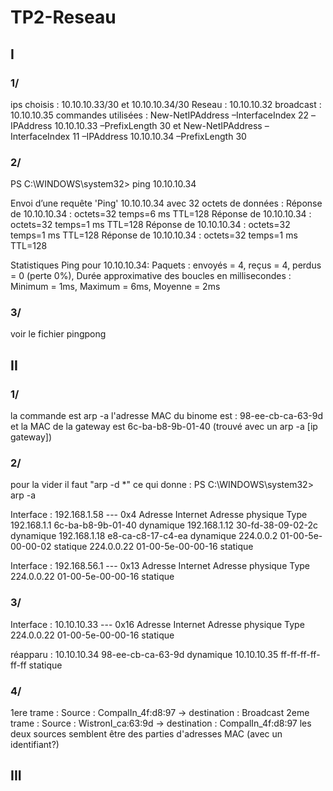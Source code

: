 # TP2-Reseau
## I
### 1/
ips choisis : 10.10.10.33/30 et 10.10.10.34/30
Reseau : 10.10.10.32
broadcast : 10.10.10.35
commandes utilisées : New-NetIPAddress –InterfaceIndex 22 –IPAddress 10.10.10.33 –PrefixLength 30
et New-NetIPAddress –InterfaceIndex 11 –IPAddress 10.10.10.34 –PrefixLength 30
### 2/
PS C:\WINDOWS\system32> ping 10.10.10.34

Envoi d’une requête 'Ping'  10.10.10.34 avec 32 octets de données :
Réponse de 10.10.10.34 : octets=32 temps=6 ms TTL=128
Réponse de 10.10.10.34 : octets=32 temps=1 ms TTL=128
Réponse de 10.10.10.34 : octets=32 temps=1 ms TTL=128
Réponse de 10.10.10.34 : octets=32 temps=1 ms TTL=128

Statistiques Ping pour 10.10.10.34:
    Paquets : envoyés = 4, reçus = 4, perdus = 0 (perte 0%),
Durée approximative des boucles en millisecondes :
    Minimum = 1ms, Maximum = 6ms, Moyenne = 2ms
### 3/
voir le fichier pingpong

## II
### 1/ 
la commande est arp -a
l'adresse MAC du binome est : 98-ee-cb-ca-63-9d
et la MAC de la gateway est  6c-ba-b8-9b-01-40 (trouvé avec un arp -a [ip gateway])
### 2/
pour la vider il faut "arp -d *" ce qui donne :
PS C:\WINDOWS\system32> arp -a

Interface : 192.168.1.58 --- 0x4
  Adresse Internet      Adresse physique      Type
  192.168.1.1           6c-ba-b8-9b-01-40     dynamique
  192.168.1.12          30-fd-38-09-02-2c     dynamique
  192.168.1.18          e8-ca-c8-17-c4-ea     dynamique
  224.0.0.2             01-00-5e-00-00-02     statique
  224.0.0.22            01-00-5e-00-00-16     statique

Interface : 192.168.56.1 --- 0x13
  Adresse Internet      Adresse physique      Type
  224.0.0.22            01-00-5e-00-00-16     statique
### 3/

Interface : 10.10.10.33 --- 0x16
  Adresse Internet      Adresse physique      Type
  224.0.0.22            01-00-5e-00-00-16     statique

  réapparu :
   10.10.10.34           98-ee-cb-ca-63-9d     dynamique
  10.10.10.35           ff-ff-ff-ff-ff-ff     statique
### 4/
1ere trame : Source : CompalIn_4f:d8:97 -> destination : Broadcast
2eme trame : Source : WistronI_ca:63:9d -> destination : CompalIn_4f:d8:97
les deux sources semblent être des parties d'adresses MAC (avec un identifiant?)
## III

